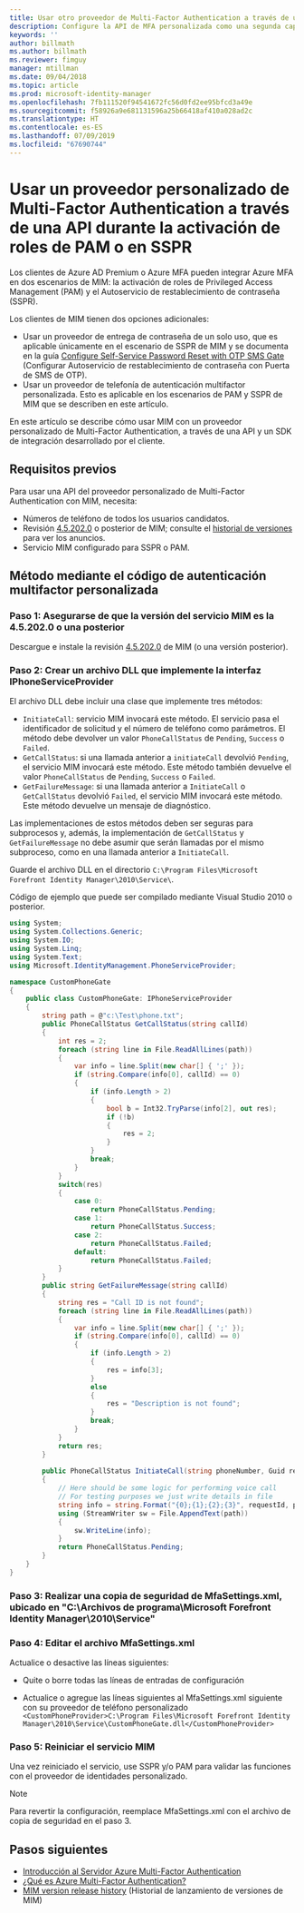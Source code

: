 ```yaml
---
title: Usar otro proveedor de Multi-Factor Authentication a través de una API para activar PAM o en SSPR | Microsoft Docs
description: Configure la API de MFA personalizada como una segunda capa de seguridad cuando los usuarios activen roles en Privileged Access Management y use el Autoservicio de restablecimiento de contraseña.
keywords: ''
author: billmath
ms.author: billmath
ms.reviewer: fimguy
manager: mtillman
ms.date: 09/04/2018
ms.topic: article
ms.prod: microsoft-identity-manager
ms.openlocfilehash: 7fb111520f94541672fc56d0fd2ee95bfcd3a49e
ms.sourcegitcommit: f58926a9e681131596a25b66418af410a028ad2c
ms.translationtype: HT
ms.contentlocale: es-ES
ms.lasthandoff: 07/09/2019
ms.locfileid: "67690744"
---
```

# <a name="use-a-custom-multi-factor-authentication-provider-via-an-api-during-pam-role-activation-or-in-sspr"></a>Usar un proveedor personalizado de Multi-Factor Authentication a través de una API durante la activación de roles de PAM o en SSPR

Los clientes de Azure AD Premium o Azure MFA pueden integrar Azure MFA en dos escenarios de MIM: la activación de roles de Privileged Access Management (PAM) y el Autoservicio de restablecimiento de contraseña (SSPR).

Los clientes de MIM tienen dos opciones adicionales:

 - Usar un proveedor de entrega de contraseña de un solo uso, que es aplicable únicamente en el escenario de SSPR de MIM y se documenta en la guía [Configure Self-Service Password Reset with OTP SMS Gate](https://docs.microsoft.com/en-us/previous-versions/mim/hh824692(v=ws.10)) (Configurar Autoservicio de restablecimiento de contraseña con Puerta de SMS de OTP).
 - Usar un proveedor de telefonía de autenticación multifactor personalizada. Esto es aplicable en los escenarios de PAM y SSPR de MIM que se describen en este artículo.

En este artículo se describe cómo usar MIM con un proveedor personalizado de Multi-Factor Authentication, a través de una API y un SDK de integración desarrollado por el cliente.  

## <a name="prerequisites"></a>Requisitos previos

Para usar una API del proveedor personalizado de Multi-Factor Authentication con MIM, necesita:

- Números de teléfono de todos los usuarios candidatos.
- Revisión [4.5.202.0](https://www.microsoft.com/download/details.aspx?id=57278) o posterior de MIM; consulte el [historial de versiones](reference/version-history.md) para ver los anuncios.
- Servicio MIM configurado para SSPR o PAM.

## <a name="approach-using-custom-multi-factor-authentication-code"></a>Método mediante el código de autenticación multifactor personalizada

### <a name="step-1-ensure-mim-service-is-at-version-452020-or-later"></a>Paso 1: Asegurarse de que la versión del servicio MIM es la 4.5.202.0 o una posterior

Descargue e instale la revisión [4.5.202.0](https://www.microsoft.com/download/details.aspx?id=57278) de MIM (o una versión posterior).

### <a name="step-2-create-a-dll-which-implements-the-iphoneserviceprovider-interface"></a>Paso 2: Crear un archivo DLL que implemente la interfaz IPhoneServiceProvider

El archivo DLL debe incluir una clase que implemente tres métodos:

- `InitiateCall`: servicio MIM invocará este método. El servicio pasa el identificador de solicitud y el número de teléfono como parámetros.  El método debe devolver un valor `PhoneCallStatus` de `Pending`, `Success` o `Failed`.
- `GetCallStatus`: si una llamada anterior a `initiateCall` devolvió `Pending`, el servicio MIM invocará este método. Este método también devuelve el valor `PhoneCallStatus` de `Pending`, `Success` o `Failed`.
- `GetFailureMessage`: si una llamada anterior a `InitiateCall` o `GetCallStatus` devolvió `Failed`, el servicio MIM invocará este método. Este método devuelve un mensaje de diagnóstico.

Las implementaciones de estos métodos deben ser seguras para subprocesos y, además, la implementación de `GetCallStatus` y `GetFailureMessage` no debe asumir que serán llamadas por el mismo subproceso, como en una llamada anterior a `InitiateCall`.

Guarde el archivo DLL en el directorio `C:\Program Files\Microsoft Forefront Identity Manager\2010\Service\`.

Código de ejemplo que puede ser compilado mediante Visual Studio 2010 o posterior.

```csharp
using System;
using System.Collections.Generic;
using System.IO;
using System.Linq;
using System.Text;
using Microsoft.IdentityManagement.PhoneServiceProvider;

namespace CustomPhoneGate
{
    public class CustomPhoneGate: IPhoneServiceProvider
    {
        string path = @"c:\Test\phone.txt";
        public PhoneCallStatus GetCallStatus(string callId)
        {
            int res = 2;
            foreach (string line in File.ReadAllLines(path))
            {
                var info = line.Split(new char[] { ';' });
                if (string.Compare(info[0], callId) == 0)
                {
                    if (info.Length > 2)
                    {
                        bool b = Int32.TryParse(info[2], out res);
                        if (!b)
                        {
                            res = 2;
                        }
                    }
                    break;
                }
            }
            switch(res)
            {
                case 0:
                    return PhoneCallStatus.Pending;
                case 1:
                    return PhoneCallStatus.Success;
                case 2:
                    return PhoneCallStatus.Failed;
                default:
                    return PhoneCallStatus.Failed;
            }       
        }
        public string GetFailureMessage(string callId)
        {
            string res = "Call ID is not found";
            foreach (string line in File.ReadAllLines(path))
            {
                var info = line.Split(new char[] { ';' });
                if (string.Compare(info[0], callId) == 0)
                {
                    if (info.Length > 2)
                    {
                        res = info[3];
                    }
                    else
                    {
                        res = "Description is not found";
                    }
                    break;
                }
            }
            return res;            
        }
        
        public PhoneCallStatus InitiateCall(string phoneNumber, Guid requestId, Dictionary<string,object> deliveryAttributes)
        {
            // Here should be some logic for performing voice call
            // For testing purposes we just write details in file             
            string info = string.Format("{0};{1};{2};{3}", requestId, phoneNumber, 0, string.Empty);
            using (StreamWriter sw = File.AppendText(path))
            {
                sw.WriteLine(info);                
            }
            return PhoneCallStatus.Pending;    
        }
    }
}
```
### <a name="step-3-backup-the-mfasettingsxml-located-in-the-cprogram-filesmicrosoft-forefront-identity-manager2010service"></a>Paso 3: Realizar una copia de seguridad de MfaSettings.xml, ubicado en "C:\Archivos de programa\Microsoft Forefront Identity Manager\2010\Service"

### <a name="step-4-edit-the-mfasettingsxml-file"></a>Paso 4: Editar el archivo MfaSettings.xml

Actualice o desactive las líneas siguientes:

- Quite o borre todas las líneas de entradas de configuración 

- Actualice o agregue las líneas siguientes al MfaSettings.xml siguiente con su proveedor de teléfono personalizado <br>
`<CustomPhoneProvider>C:\Program Files\Microsoft Forefront Identity Manager\2010\Service\CustomPhoneGate.dll</CustomPhoneProvider>`

### <a name="step-5-restart-mim-service"></a>Paso 5: Reiniciar el servicio MIM

Una vez reiniciado el servicio, use SSPR y/o PAM para validar las funciones con el proveedor de identidades personalizado.

> [!NOTE] 
> Para revertir la configuración, reemplace MfaSettings.xml con el archivo de copia de seguridad en el paso 3.


## <a name="next-steps"></a>Pasos siguientes

- [Introducción al Servidor Azure Multi-Factor Authentication](https://docs.microsoft.com/en-us/azure/active-directory/authentication/howto-mfaserver-deploy)
- [¿Qué es Azure Multi-Factor Authentication?](https://docs.microsoft.com/azure/multi-factor-authentication/multi-factor-authentication)
- [MIM version release history](./reference/version-history.md) (Historial de lanzamiento de versiones de MIM)
